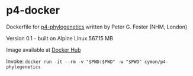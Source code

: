 # p4-docker
Dockerfile for [p4-phylogenetics](https://github.com/pgfoster/p4-phylogenetics) written by Peter G. Foster (NHM, London)

Version 0.1 - built on Alpine Linux 567.15 MB

Image available at [Docker Hub](https://hub.docker.com/r/cymon/p4-phylogenetics) 

Invoke: `docker run -it --rm -v "$PWD:$PWD" -w "$PWD" cymon/p4-phylogenetics`
